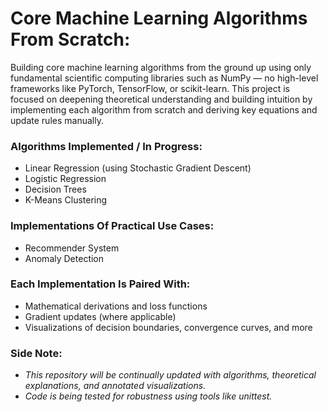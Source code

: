 # Core Machine Learning Algorithms From Scratch:
Building core machine learning algorithms from the ground up using only fundamental scientific computing libraries such as NumPy — no high-level frameworks like PyTorch, TensorFlow, or scikit-learn. This project is focused on deepening theoretical understanding and building intuition by implementing each algorithm from scratch and deriving key equations and update rules manually.

### Algorithms Implemented / In Progress:
- Linear Regression (using Stochastic Gradient Descent)
- Logistic Regression
- Decision Trees
- K-Means Clustering

### Implementations Of Practical Use Cases:
- Recommender System
- Anomaly Detection

### Each Implementation Is Paired With:
- Mathematical derivations and loss functions
- Gradient updates (where applicable)
- Visualizations of decision boundaries, convergence curves, and more

### Side Note:
- *This repository will be continually updated with algorithms, theoretical explanations, and annotated visualizations.*
- *Code is being tested for robustness using tools like unittest.*
